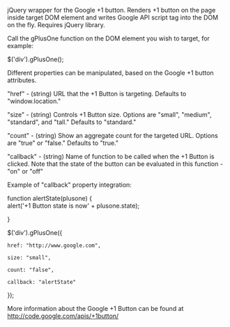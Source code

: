 jQuery wrapper for the Google +1 button. Renders +1 button on the page inside target DOM element and writes Google API script tag into the DOM on the fly. Requires jQuery library.

Call the gPlusOne function on the DOM element you wish to target, for example:

$('div').gPlusOne();

Different properties can be manipulated, based on the Google +1 button attributes.

"href" - (string) URL that the +1 Button is targeting. Defaults to "window.location."

"size" - (string) Controls +1 Button size. Options are "small", "medium", "standard", and "tall." Defaults to "standard."

"count" - (string) Show an aggregate count for the targeted URL. Options are "true" or "false." Defaults to "true."

"callback" - (string) Name of function to be called when the +1 Button is clicked. Note that the state of the button can be evaluated in this function - "on" or "off"

Example of "callback" property integration:


function alertState(plusone) {	
	alert('+1 Button state is now' + plusone.state);

}

$('div').gPlusOne({
	
	href: "http://www.google.com",
	
	size: "small",	
	
	count: "false",
	
	callback: "alertState"		

});



More information about the Google +1 Button can be found at http://code.google.com/apis/+1button/